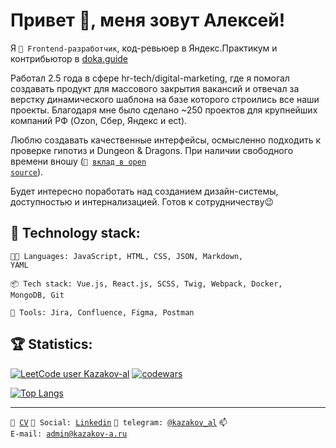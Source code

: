 # Привет 👋, меня зовут Алексей!
Я <code>👷 Frontend-разработчик</code>, код-ревьюер в Яндекс.Практикум и контрибьютор в <a href="https://doka.guide/">doka.guide</a>

Работал 2.5 года  в сфере hr-tech/digital-marketing, где я помогал создавать продукт для массового закрытия вакансий и отвечал за верстку динамического шаблона на базе которого строились все наши проекты. Благодаря мне было сделано ~250 проектов для крупнейших компаний РФ (Ozon, Сбер, Яндекс и ect).

Люблю создавать качественные интерфейсы, осмысленно подходить к проверке гипотиз и Dungeon & Dragons. При наличии свободного времени вношу (<code>👀 [вклад в open source](CONTRIBUTION.md)</code>).

Будет интересно поработать над созданием дизайн-системы, доступностью и интернализацией. Готов к сотрудничеству😉

## :hammer: Technology stack:
<code>🧑‍💻 Languages: JavaScript, HTML, CSS, JSON, Markdown, YAML</code>

<code>📦 Tech stack: Vue.js, React.js, SCSS, Twig, Webpack, Docker, MongoDB, Git</code>

<code>🧰 Tools: Jira, Сonfluence, Figma, Postman</code>

## :trophy: Statistics:
[![LeetCode user Kazakov-al](https://img.shields.io/badge/dynamic/json?style=flat-square&labelColor=black&color=%23ffa116&label=Solved&query=solved&url=https%3A%2F%2Fleetcode-badge.vercel.app%2Fapi%2Fusers%2FKazakov-al&logo=leetcode&logoColor=yellow)](https://leetcode.com/Kazakov-al/)
[![codewars](https://www.codewars.com/users/kazakov-al/badges/micro)](https://www.codewars.com/users/kazakov-al)  
<!-- ![](https://komarev.com/ghpvc/?username=KazakovAS) -->
<!-- ![Stats](https://github-readme-stats.vercel.app/api?username=KazakovAS&show_icons=true) -->
[![Top Langs](https://github-readme-stats.vercel.app/api/top-langs/?username=KazakovAS&layout=compact)](https://github.com/KazakovAS/github-readme-stats)

---
<code>📑 [CV](https://career.habr.com/kazakov-al)</code>
<code>💬 Social: [Linkedin](https://www.linkedin.com/in/kazakov-al/)</code>
<code>💬 telegram: [@kazakov_al](https://telegram.me/kazakov_al)</code>
<code>📫 E-mail: [admin@kazakov-a.ru](mailto:admin@kazakov-a.ru)</code> 

